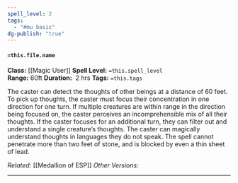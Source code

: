 ```yaml
---
spell_level: 2
tags:
  - "#mu_basic"
dg-publish: "true"
---
```


#### `=this.file.name`

**Class:** [[Magic User]]
**Spell Level:** `=this.spell_level`  
**Range:** 60ft
**Duration:**  2 hrs
**Tags:** `=this.tags`

The caster can detect the thoughts of other beings at a distance of 60 feet. To pick up thoughts, the caster must focus their concentration in one direction for one turn. If multiple creatures are within range in the direction being focused on, the caster perceives an incomprehensible mix of all their thoughts. If the caster focuses for an additional turn, they can filter out and understand a single creature’s thoughts. The caster can magically understand thoughts in languages they do not speak. The spell cannot penetrate more than two feet of stone, and is blocked by even a thin sheet of lead.

*Related:* [[Medallion of ESP]]
*Other Versions:*
___



